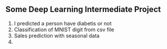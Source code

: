 ## Some Deep Learning Intermediate Project
 
 1. I predicted a person have diabetis or not
 2. Classification of MNIST digit from csv file
 3. Sales prediction with seasonal data
 4. 
 
 
